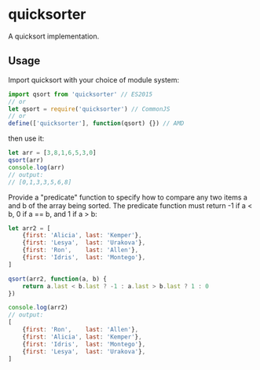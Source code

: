 quicksorter
===========

A quicksort implementation.

Usage
-----

Import quicksort with your choice of module system:

```js
import qsort from 'quicksorter' // ES2015
// or
let qsort = require('quicksorter') // CommonJS
// or
define(['quicksorter'], function(qsort) {}) // AMD
```

then use it:

```js
let arr = [3,8,1,6,5,3,0]
qsort(arr)
console.log(arr)
// output:
// [0,1,3,3,5,6,8]
```

Provide a "predicate" function to specify how to compare any two items a and b
of the array being sorted. The predicate function must return -1 if a < b, 0 if
a == b, and 1 if a > b:

```js
let arr2 = [
    {first: 'Alicia', last: 'Kemper'},
    {first: 'Lesya',  last: 'Urakova'},
    {first: 'Ron',    last: 'Allen'},
    {first: 'Idris',  last: 'Montego'},
]

qsort(arr2, function(a, b) {
    return a.last < b.last ? -1 : a.last > b.last ? 1 : 0
})

console.log(arr2)
// output:
[
    {first: 'Ron',    last: 'Allen'},
    {first: 'Alicia', last: 'Kemper'},
    {first: 'Idris',  last: 'Montego'},
    {first: 'Lesya',  last: 'Urakova'},
]
```
